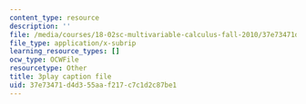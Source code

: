 ```yaml
---
content_type: resource
description: ''
file: /media/courses/18-02sc-multivariable-calculus-fall-2010/37e73471d4d355aaf217c7c1d2c87be1_QHaAoQQy07I.srt
file_type: application/x-subrip
learning_resource_types: []
ocw_type: OCWFile
resourcetype: Other
title: 3play caption file
uid: 37e73471-d4d3-55aa-f217-c7c1d2c87be1
---
```

